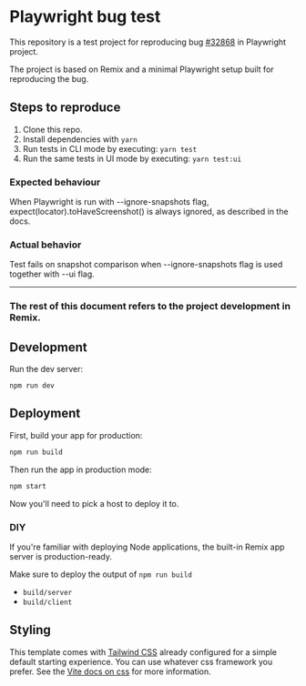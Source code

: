 # Playwright bug test

This repository is a test project for reproducing bug 
[#32868](https://github.com/microsoft/playwright/issues/32868)
in Playwright project.

The project is based on Remix and a minimal Playwright setup built for reproducing the bug. 

## Steps to reproduce

1. Clone this repo.
2. Install dependencies with `yarn`
3. Run tests in CLI mode by executing: `yarn test`
4. Run the same tests in UI mode by executing: `yarn test:ui`

### Expected behaviour

When Playwright is run with --ignore-snapshots flag, expect(locator).toHaveScreenshot() is always ignored, as described in the docs.

### Actual behavior

Test fails on snapshot comparison when --ignore-snapshots flag is used together with --ui flag.

---

### The rest of this document refers to the project development in Remix.

## Development

Run the dev server:

```shellscript
npm run dev
```

## Deployment

First, build your app for production:

```sh
npm run build
```

Then run the app in production mode:

```sh
npm start
```

Now you'll need to pick a host to deploy it to.

### DIY

If you're familiar with deploying Node applications, the built-in Remix app server is production-ready.

Make sure to deploy the output of `npm run build`

- `build/server`
- `build/client`

## Styling

This template comes with [Tailwind CSS](https://tailwindcss.com/) already configured for a simple default starting experience. You can use whatever css framework you prefer. See the [Vite docs on css](https://vitejs.dev/guide/features.html#css) for more information.
